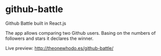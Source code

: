 # github-battle
Github Battle built in React.js

The app allows comparing two Github users. Basing on the numbers of followers and stars it declares the winner.

Live preview: http://theonewhodo.es/github-battle/
